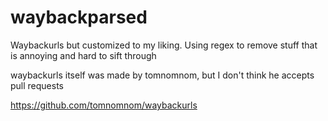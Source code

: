 # waybackparsed
Waybackurls but customized to my liking. Using regex to remove stuff that is annoying and hard to sift through

waybackurls itself was made by tomnomnom, but I don't think he accepts pull requests

https://github.com/tomnomnom/waybackurls
